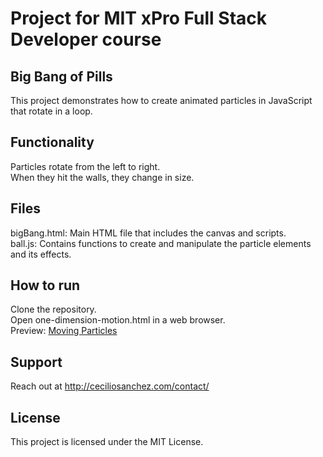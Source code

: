 # Project for MIT xPro Full Stack Developer course

## Big Bang of Pills

This project demonstrates how to create animated particles in JavaScript that rotate in a loop.

## Functionality

Particles rotate from the left to right.</br>
When they hit the walls, they change in size.</br>

## Files

bigBang.html: Main HTML file that includes the canvas and scripts.</br>
ball.js: Contains functions to create and manipulate the particle elements and its effects.

## How to run

Clone the repository.</br>
Open one-dimension-motion.html in a web browser.</br>
Preview: <a href="https://ceciliosanchez.com/github/xpro/moving_particles/one-dimension-motion.html" target="_blank">Moving Particles</a>

## Support

Reach out at http://ceciliosanchez.com/contact/

## License

This project is licensed under the MIT License.
